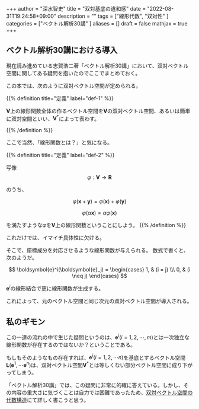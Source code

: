 +++
author = "深水智史"
title = "双対基底の違和感"
date = "2022-08-31T19:24:58+09:00"
description = ""
tags = ["線形代数", "双対性"
]
categories = ["ベクトル解析30講"
]
aliases = []
draft = false
mathjax = true
+++


## ベクトル解析30講における導入

現在読み進めている志賀浩二著「ベクトル解析30講」において、双対ベクトル空間に関してある疑問を抱いたのでここでまとめておく。

この本では、次のように双対ベクトル空間が定められる。

{{% definition title="定義" label="def-1" %}}

$\boldsymbol{V}$上の線形関数全体の作るベクトル空間を$\boldsymbol{V}$の双対ベクトル空間、あるいは簡単に双対空間といい、$\boldsymbol{V}^*$によって表わす。

{{% /definition %}}

ここで当然、「線形関数とは？」と気になる。

{{% definition title="定義" label="def-2" %}}

写像
$$
\varphi:\boldsymbol{V} \to \boldsymbol{R}
$$

のうち、

$$
\varphi(\boldsymbol{x} + \boldsymbol{y}) = \varphi(\boldsymbol{x}) + \varphi(\boldsymbol{y})
$$

$$
\varphi(\alpha \boldsymbol{x}) = \alpha \varphi(\boldsymbol{x})
$$ 

を満たすような$\varphi$を$\boldsymbol{V}$上の線形関数ということにしよう。
{{% /definition %}}

これだけでは、イマイチ具体性に欠ける。

そこで、座標成分を対応させるような線形関数が与えられる。
数式で書くと、次のようだ。

$$
\boldsymbol{e}^i(\boldsymbol{e}_j) = \begin{cases}
1, & (i = j) \\\
0, & (i \neq j)
\end{cases}
$$

$\boldsymbol{e}^i$の線形結合で更に線形関数が生成する。

これによって、元のベクトル空間と同じ次元の双対ベクトル空間が導入される。

## 私のギモン
この一連の流れの中で生じた疑問というのは、$\boldsymbol{e}^i (i=1, 2, \cdots , m)$とは一次独立な線形関数が存在するのではないか？ということである。

もしもそのようなもの存在すれば、$\boldsymbol{e}^i(i = 1, 2, \cdots n)$を基底とするベクトル空間$\boldsymbol{L}(\boldsymbol{e}^1, \cdots \boldsymbol{e}^n)$は、双対ベクトル空間$\boldsymbol{V}^*$とは等しくない部分ベクトル空間に成り下がってしまう。


「ベクトル解析30講」では、この疑問に非常に的確に答えている。しかし、その内容の重大さに気づくことは自力では困難であったため、<a href="https://math-sci.club/p/%E5%8F%8C%E5%AF%BE%E3%83%99%E3%82%AF%E3%83%88%E3%83%AB%E7%A9%BA%E9%96%93%E3%81%AE%E4%BB%A3%E6%95%B0%E6%A7%8B%E9%80%A0/">双対ベクトル空間の代数構造</a>にて詳しく書こうと思う。
